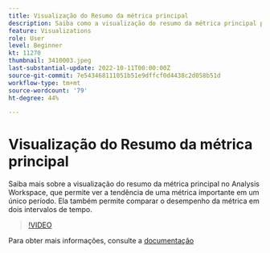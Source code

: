 ```yaml
---
title: Visualização do Resumo da métrica principal
description: Saiba como a visualização do resumo da métrica principal permite ver as tendências de uma métrica importante em um único período.
feature: Visualizations
role: User
level: Beginner
kt: 11270
thumbnail: 3410003.jpeg
last-substantial-update: 2022-10-11T00:00:00Z
source-git-commit: 7e543468111051b51e9dffcf0d4438c2d058b51d
workflow-type: tm+mt
source-wordcount: '79'
ht-degree: 44%

---
```



# Visualização do Resumo da métrica principal

Saiba mais sobre a visualização do resumo da métrica principal no Analysis Workspace, que permite ver a tendência de uma métrica importante em um único período. Ela também permite comparar o desempenho da métrica em dois intervalos de tempo.

>[!VIDEO](https://video.tv.adobe.com/v/3410003/?quality=12&learn=on)

Para obter mais informações, consulte a [documentação](https://experienceleague.adobe.com/docs/analytics/analyze/analysis-workspace/visualizations/key-metric.html?lang=pt-BR)
